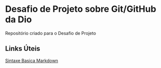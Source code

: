 # Desafio de Projeto sobre Git/GitHub da Dio
Repositório criado para o Desafio de Projeto

## Links Úteis 
[Sintaxe Basica Markdown](https://www.markdownguide.org/basic-syntax/)
